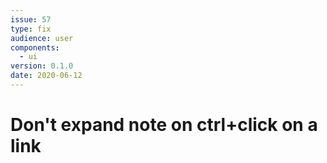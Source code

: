 ```yaml
---
issue: 57
type: fix
audience: user
components:
  - ui
version: 0.1.0
date: 2020-06-12
---
```


# Don't expand note on ctrl+click on a link
